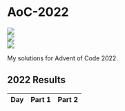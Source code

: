 # AoC-2022

![](https://img.shields.io/badge/day%20📅-1-blue)	
![](https://img.shields.io/badge/stars%20⭐-0-yellow)	
![](https://img.shields.io/badge/days%20completed-0-red)	

My solutions for Advent of Code 2022.

<!--- advent_readme_stars table --->
## 2022 Results

| Day | Part 1 | Part 2 |
| :---: | :---: | :---: |
<!--- advent_readme_stars table --->

